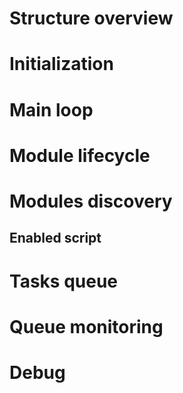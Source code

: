 # Structure overview

# Initialization

# Main loop

# Module lifecycle

# Modules discovery

## Enabled script

# Tasks queue

# Queue monitoring

# Debug